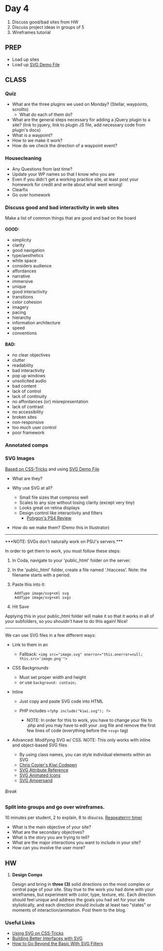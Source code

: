 Day 4
=======================================

1. Discuss good/bad sites from HW
2. Discuss project ideas in groups of 5
3. Wireframes tutorial


PREP
---------------------------------------
- Load up sites
- Load up [SVG Demo File](http://teaching.thomhines.com/resources/svg_template.zip)

CLASS
---------------------------------------

### Quiz

- What are the three plugins we used on Monday? (Stellar, waypoints, scrollto)
	- What do each of them do?
- What are the general steps necessary for adding a jQuery plugin to a site? (link to jquery, link to plugin JS file, add necessary code from plugin's docs)
- What is a waypoint?
- How to we make it work?
- How do we check the direction of a waypoint event?




### Housecleaning
- Any Questions from last time?
- Update your WP names so that I know who you are
- Even if you didn't get a working practice site, at least post your homework for credit and write about what went wrong!
- Clearfix
- Go over homework

### Discuss good and bad interactivity in web sites
Make a list of common things that are good and bad on the board

#### GOOD:
- simplicity
- clarity
- good navigation
- type/aesthetics
- white space
- considers audience
- affordances
- narrative
- immersive
- unique
- good interactivity
- transitions
- color cohesion
- imagery
- pacing
- hierarchy 
- information architecture
- speed
- conventions

#### BAD:

- no clear objectives
- clutter
- readability
- bad interactivity
- pop up windows
- unsolicited audio
- bad content
- lack of control
- lack of continuity
- no affordances (or) misrepresentation
- lack of contrast
- no accessibility
- broken sites
- non-responsive
- too much user control
- poor framework



### Annotated comps



### SVG Images

[Based on CSS-Tricks](http://css-tricks.com/using-svg/)
and using [SVG Demo File](http://teaching.thomhines.com/resources/svg_template.zip)


- What are they?

- Why use SVG at all?
	- Small file sizes that compress well
	- Scales to any size without losing clarity (except very tiny)
	- Looks great on retina displays
	- Design control like interactivity and filters
		- [Polygon's PS4 Review](http://www.polygon.com/a/ps4-review)

- How do we make them? (Demo this in Illustrator)


<hr>
***NOTE: SVGs don't naturally work on PSU's servers.***

In order to get them to work, you must follow these steps:


1. In Coda, navigate to your 'public_html' folder on the server.
2. In the 'public_html' folder, create a file named '.htaccess'. Note: the filename starts with a period.
3. Paste this into it:

		AddType image/svg+xml svg
		AddType image/svg+xml svgz
		
4. Hit Save

Applying this in your public_html folder will make it so that it works in all of your subfolders, so you shouldn't have to do this again! Nice!


<hr>


We can use SVG files in a few different ways:

- Link to them in an <img> 
	- Fallback: `<img src="image.svg" onerror="this.onerror=null; this.src='image.png'">`
	
- CSS Backgrounds
	- Must set proper width and height
	-  or use `background: contain;`
	
- Inline
	- Just copy and paste SVG code into HTML
	- PHP includes `<?php include("kiwi.svg"); ?>`
	
		- NOTE: In order for this to work, you have to change your file to .php and you may have to edit your .svg file and remove the first few lines of code (everything before the `<svg>` tag)

- Advanced: Modifying SVG w/ CSS. NOTE: This only works with inline and object-based SVG files
	- By using class names, you can style individual elements within an SVG
	- [Chris Coyier's Kiwi Codepen](http://codepen.io/chriscoyier/pen/evcBu)
	- [SVG Attribute Reference](https://developer.mozilla.org/en-US/docs/Web/SVG/Attribute)
	- [SVG Animated Icons](http://codepen.io/noahblon/pen/lxukH)
	- [SVG Ampersand](http://codepen.io/AliChow/pen/Lvntq)





###### Break


### Split into groups and go over wireframes. 

10 minutes per student, 2 to explain, 8 to disucss.
[Reapeaterrrr timer](http://repeaterrrr.com/oWTEQf1)

- What is the main objective of your site?
- What are the secondary objectives?
- What is the story you are trying to tell?
- What are the major interactions you want to include in your site?
- How can you involve the user more?
	












HW
---------------------------------------

1. **Design Comps**

	Design and bring in **three (3)** solid directions on the most complex or central page of your site. Stay true to the work you had done with your wireframes, but experiment with color, type, texture, etc. Each direction should feel unique and address the goals you had set for your site stylistically, and each direction should include at least two "states" or moments of interaction/animation. Post them to the blog.



### Useful Links
- [Using SVG on CSS-Tricks](http://css-tricks.com/using-svg/)
- [Building Better Interfaces with SVG](http://slides.com/sarasoueidan/building-better-interfaces-with-svg#/)
- [How to Go Beyond the Basic With SVG Filters](http://www.creativebloq.com/netmag/how-go-beyond-basics-svg-filters-71412280)